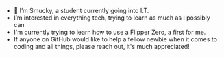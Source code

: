- 👋 I’m Smucky, a student currently going into I.T.
- I’m interested in everything tech, trying to learn as much as I possibly can
- I'm currently trying to learn how to use a Flipper Zero, a first for me. 
- If anyone on GitHub would like to help a fellow newbie when it comes to coding and all things, please reach out, it's much appreciated!

<!---
Smuckyyy/Smuckyyy is a ✨ special ✨ repository because its `README.md` (this file) appears on your GitHub profile.
You can click the Preview link to take a look at your changes.
--->

